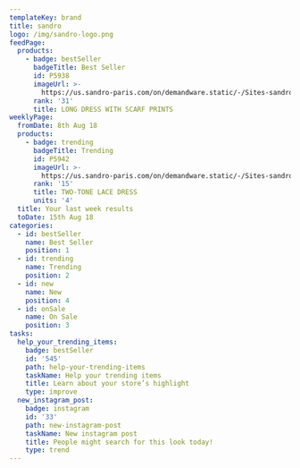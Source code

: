 ```yaml
---
templateKey: brand
title: sandro
logo: /img/sandro-logo.png
feedPage:
  products:
    - badge: bestSeller
      badgeTitle: Best Seller
      id: P5938
      imageUrl: >-
        https://us.sandro-paris.com/on/demandware.static/-/Sites-sandro-catalog-master-H13/default/dw4a9e7e37/images/h13/Sandro_R20260H-80_V_1.jpg
      rank: '31'
      title: LONG DRESS WITH SCARF PRINTS
weeklyPage:
  fromDate: 8th Aug 18
  products:
    - badge: trending
      badgeTitle: Trending
      id: P5942
      imageUrl: >-
        https://us.sandro-paris.com/on/demandware.static/-/Sites-sandro-catalog-master-H13/default/dw23479a57/images/h13/Sandro_R20209H-20_V_1.jpg
      rank: '15'
      title: TWO-TONE LACE DRESS
      units: '4'
  title: Your last week results
  toDate: 15th Aug 18
categories:
  - id: bestSeller
    name: Best Seller
    position: 1
  - id: trending
    name: Trending
    position: 2
  - id: new
    name: New
    position: 4
  - id: onSale
    name: On Sale
    position: 3
tasks:
  help_your_trending_items:
    badge: bestSeller
    id: '545'
    path: help-your-trending-items
    taskName: Help your trending items
    title: Learn about your store’s highlight
    type: improve
  new_instagram_post:
    badge: instagram
    id: '33'
    path: new-instagram-post
    taskName: New instagram post
    title: People might search for this look today!
    type: trend
---
```


